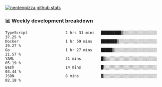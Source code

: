 [![nentenpizza github stats](https://github-readme-stats.vercel.app/api?username=nentenpizza&count_private=true)](https://github.com/anuraghazra/github-readme-stats)

### 📊 Weekly development breakdown
<!--START_SECTION:waka-->

```text
TypeScript                 2 hrs 31 mins   █████████▒░░░░░░░░░░░░░░░   37.25 %
Docker                     1 hr 59 mins    ███████▒░░░░░░░░░░░░░░░░░   29.27 %
Go                         1 hr 27 mins    █████▒░░░░░░░░░░░░░░░░░░░   21.57 %
YAML                       21 mins         █▒░░░░░░░░░░░░░░░░░░░░░░░   05.19 %
Bash                       14 mins         █░░░░░░░░░░░░░░░░░░░░░░░░   03.44 %
JSON                       8 mins          ▓░░░░░░░░░░░░░░░░░░░░░░░░   02.18 %
```

<!--END_SECTION:waka-->

